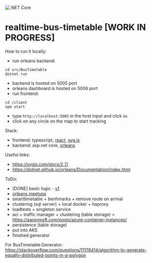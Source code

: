 ![.NET Core](https://github.com/MaximTkachenko/realtime-bus-timetable/workflows/.NET%20Core/badge.svg)

# realtime-bus-timetable [WORK IN PROGRESS]

How to run it locally:
- run orleans backend:
```
cd src/BusTimetable
dotnet run
```
- backend is hosted on 5005 port
- orleans dashboard is hosted on 5006 port 
- run frontend:
```
cd /client
npm start
```
- type `http://localhost:5005` in the host input and click `Go`
- click on any circle on the map to start tracking

Stack:
- frontend: typescript, [react](https://create-react-app.dev/docs/getting-started/), [svg.js](https://svgjs.com)
- backend: asp.net core, [orleans](https://dotnet.github.io/orleans/)

Useful links:
- https://svgjs.com/docs/2.7/
- https://dotnet.github.io/orleans/Documentation/index.html

ToDo:
- [DONE] basic logic - [v1](https://github.com/MaximTkachenko/realtime-bus-timetable/releases/tag/v1)
- [orleans meetups](https://github.com/OrleansContrib/meetups)
- smarttimetable + benhmarks + remove route on arrival
- clustering (sql server) + local docker + haproxy
- loadtests + singleton service
- aci + traffic manager + clustering (table storage) = https://aaronmsft.com/posts/azure-container-instances/
- persistence (table storage)
- put into AKS
- finished generator


For BusTimetable.Generator: https://stackoverflow.com/questions/11178414/algorithm-to-generate-equally-distributed-points-in-a-polygon
